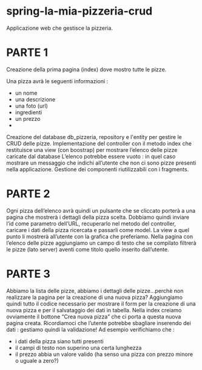 # spring-la-mia-pizzeria-crud
Applicazione web che gestisce la pizzeria.

# PARTE 1
Creazione della prima pagina (index) dove mostro tutte le pizze.

Una pizza avrà le seguenti informazioni :
- un nome
- una descrizione
- una foto (url)
- ingredienti
- un prezzo
- 
Creazione del database db_pizzeria, repository e l'entity per gestire le CRUD delle pizze.
Implementazione del controller con il metodo index che restituisce una view (con boostrap) per mostrare l’elenco delle pizze caricate dal database 
L’elenco potrebbe essere vuoto : in quel caso mostrare un messaggio che indichi all’utente che non ci sono pizze presenti nella applicazione.
Gestione  dei componenti riutilizzabili con i fragments.

# PARTE 2
Ogni pizza dell’elenco avrà quindi un pulsante che se cliccato porterà a una pagina che mostrerà i dettagli della pizza scelta.
Dobbiamo quindi inviare l’id come parametro dell’URL, recuperarlo nel metodo del controller, caricare i dati della pizza ricercata e passarli come model.
La view a quel punto li mostrerà all’utente con la grafica che preferiamo.
Nella pagina con l’elenco delle pizze aggiungiamo un campo di testo che se compilato filtrerà le pizze (lato server) aventi come titolo quello inserito dall’utente.

# PARTE 3
Abbiamo la lista delle pizze, abbiamo i dettagli delle pizze...perchè non realizzare la pagina per la creazione di una nuova pizza?
Aggiungiamo quindi tutto il codice necessario per mostrare il form per la creazione di una nuova pizza e per il salvataggio dei dati in tabella.
Nella index creiamo ovviamente il bottone “Crea nuova pizza” che ci porta a questa nuova pagina creata.
Ricordiamoci che l’utente potrebbe sbagliare inserendo dei dati : gestiamo quindi la validazione!
Ad esempio verifichiamo che :
- i dati della pizza siano tutti presenti
- il campi di testo non superino una certa lunghezza
- il prezzo abbia un valore valido (ha senso una pizza con prezzo minore o uguale a zero?)
